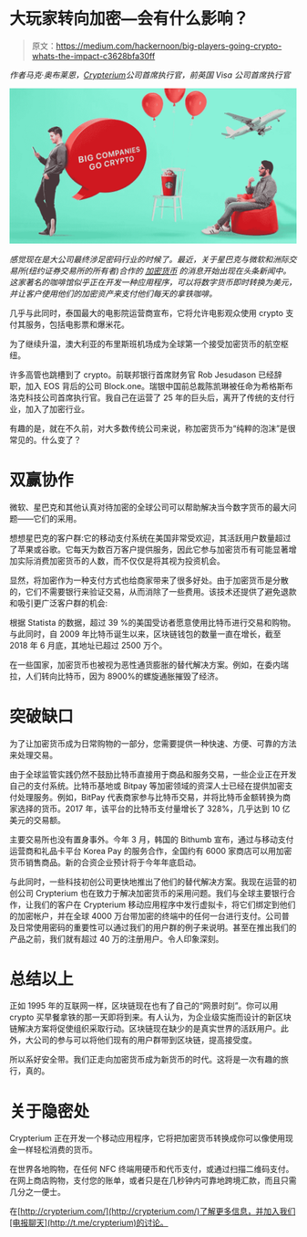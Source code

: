 # 大玩家转向加密—会有什么影响？

> 原文：<https://medium.com/hackernoon/big-players-going-crypto-whats-the-impact-c3628bfa30ff>

*作者马克·奥布莱恩，*[*Crypterium*](http://crypterium.com)*公司首席执行官，前英国 Visa 公司首席执行官*

![](img/5449c9c608f09add62f6c96ddc8d7b5f.png)

*感觉现在是大公司最终涉足密码行业的时候了。最近，关于星巴克与微软和洲际交易所(纽约证券交易所的所有者)合作的* [*加密货币*](https://hackernoon.com/tagged/cryptocurrency) *的消息开始出现在头条新闻中。这家著名的咖啡馆似乎正在开发一种应用程序，可以将数字货币即时转换为美元，并让客户使用他们的加密资产来支付他们每天的拿铁咖啡。*

几乎与此同时，泰国最大的电影院运营商宣布，它将允许电影观众使用 crypto 支付其服务，包括电影票和爆米花。

为了继续升温，澳大利亚的布里斯班机场成为全球第一个接受加密货币的航空枢纽。

许多高管也跳槽到了 crypto。前联邦银行首席财务官 Rob Jesudason 已经辞职，加入 EOS 背后的公司 Block.one。瑞银中国前总裁陈凯琳被任命为希格斯布洛克科技公司首席执行官。我自己在运营了 25 年的巨头后，离开了传统的支付行业，加入了加密行业。

有趣的是，就在不久前，对大多数传统公司来说，称加密货币为“纯粹的泡沫”是很常见的。什么变了？

# **双赢协作**

微软、星巴克和其他认真对待加密的全球公司可以帮助解决当今数字货币的最大问题——它们的采用。

想想星巴克的客户群:它的移动支付系统在美国非常受欢迎，其活跃用户数量超过了苹果或谷歌。它每天为数百万客户提供服务，因此它参与加密货币有可能显著增加实际消费加密货币的人数，而不仅仅是将其视为投资机会。

显然，将加密作为一种支付方式也给商家带来了很多好处。由于加密货币是分散的，它们不需要银行来验证交易，从而消除了一些费用。该技术还提供了避免退款和吸引更广泛客户群的机会:

根据 Statista 的数据，超过 39 %的美国受访者愿意使用比特币进行交易和购物。与此同时，自 2009 年比特币诞生以来，区块链钱包的数量一直在增长，截至 2018 年 6 月底，其地址已超过 2500 万个。

在一些国家，加密货币也被视为恶性通货膨胀的替代解决方案。例如，在委内瑞拉，人们转向比特币，因为 8900%的螺旋通胀摧毁了经济。

# **突破缺口**

为了让加密货币成为日常购物的一部分，您需要提供一种快速、方便、可靠的方法来处理交易。

由于全球监管实践仍然不鼓励比特币直接用于商品和服务交易，一些企业正在开发自己的支付系统。比特币基地或 Bitpay 等加密领域的资深人士已经在提供加密支付处理服务。例如，BitPay 代表商家参与比特币交易，并将比特币金额转换为商家选择的货币。2017 年，该平台的比特币支付量增长了 328%，几乎达到 10 亿美元的交易额。

主要交易所也没有置身事外。今年 3 月，韩国的 Bithumb 宣布，通过与移动支付运营商和礼品卡平台 Korea Pay 的服务合作，全国约有 6000 家商店可以用加密货币销售商品。新的合资企业预计将于今年年底启动。

与此同时，一些科技初创公司更快地推出了他们的替代解决方案。我现在运营的初创公司 Crypterium 也在致力于解决加密货币的采用问题。我们与全球主要银行合作，让我们的客户在 Crypterium 移动应用程序中发行虚拟卡，将它们绑定到他们的加密帐户，并在全球 4000 万台带加密的终端中的任何一台进行支付。公司普及日常使用密码的重要性可以通过我们的用户群的例子来说明。甚至在推出我们的产品之前，我们就有超过 40 万的注册用户。令人印象深刻。

# **总结以上**

正如 1995 年的互联网一样，区块链现在也有了自己的“网景时刻”。你可以用 crypto 买早餐拿铁的那一天即将到来。有人认为，为企业级实施而设计的新区块链解决方案将促使组织采取行动。区块链现在缺少的是真实世界的活跃用户。此外，大公司的参与可以将他们现有的用户群带到区块链，提高接受度。

所以系好安全带。我们正走向加密货币成为新货币的时代。这将是一次有趣的旅行，真的。

# 关于隐密处

Crypterium 正在开发一个移动应用程序，它将把加密货币转换成你可以像使用现金一样轻松消费的货币。

在世界各地购物，在任何 NFC 终端用硬币和代币支付，或通过扫描二维码支付。在网上商店购物，支付您的账单，或者只是在几秒钟内可靠地跨境汇款，而且只需几分之一便士。

在[http://crypterium.com/](http://crypterium.com/)了解更多信息，并加入我们[电报聊天](http://t.me/crypterium)的讨论。